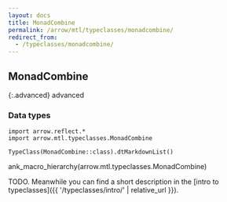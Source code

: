 ```yaml
---
layout: docs
title: MonadCombine
permalink: /arrow/mtl/typeclasses/monadcombine/
redirect_from:
  - /typeclasses/monadcombine/
---
```


## MonadCombine

{:.advanced}
advanced

### Data types

```kotlin:ank:replace
import arrow.reflect.*
import arrow.mtl.typeclasses.MonadCombine

TypeClass(MonadCombine::class).dtMarkdownList()
```

ank_macro_hierarchy(arrow.mtl.typeclasses.MonadCombine)

TODO. Meanwhile you can find a short description in the [intro to typeclasses]({{ '/typeclasses/intro/' | relative_url }}).
